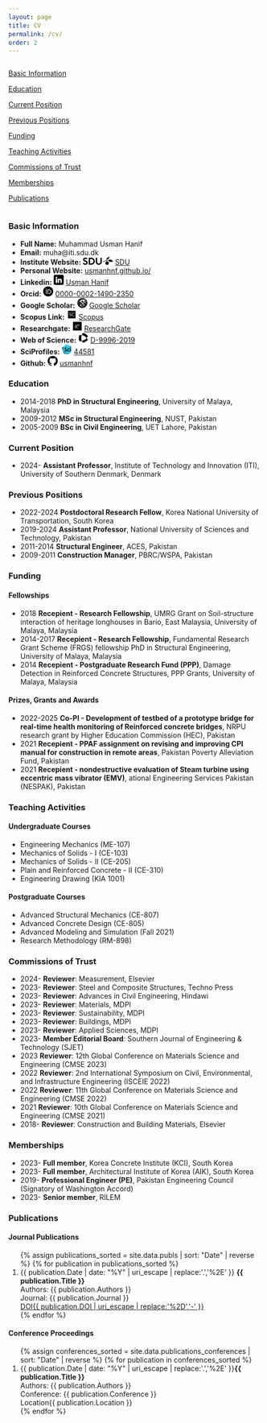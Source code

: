 ```yaml
---
layout: page
title: CV
permalink: /cv/
order: 2
---
```


<div class= "maincontainer">
    <div class="column left-container">
        <div class="sidebar">
                <p>
                <p><a href="#basic-info">Basic Information</a></p>
                <p><a href="#education">Education</a></p>
                <p><a href="#current-position">Current Position</a></p>
                <p><a href="#previous-positions">Previous Positions</a></p>
                <p><a href="#funding">Funding</a></p>
                <p><a href="#teaching-activities">Teaching Activities</a></p>
                <p><a href="#commissions-of-trust">Commissions of Trust</a></p>
                <p><a href="#memberships">Memberships</a></p>
                <p><a href="#publications">Publications</a></p>
                </p>
        </div>
    </div>
    <div class="column right-container">
        <!-- R  ight Container (CV) -->
        <div class="mainbar" id="basic-info">
            <h3>Basic Information</h3>
            <ul>
                <li><strong>Full Name:</strong> Muhammad Usman Hanif</li>
                <li><strong>Email:</strong> muha@iti.sdu.dk</li>
                <li><strong>Institute Website:</strong> <img src="/assets/icons/icon_sdu.png" alt="AcademicLink"  style="height:16px;"> <a href="https://portal.findresearcher.sdu.dk/da/persons/muha" target="_blank">SDU</a></li>
                <li><strong>Personal Website:</strong> <a href="https://usmanhnf.github.io/">usmanhnf.github.io/</a></li>
                <li><strong>Linkedin:</strong> <img src="/assets/icons/icon_in.png" alt="Linkedin"  style="width:20px;height:20px;"> <a href="https://www.linkedin.com/in/usmanhnf" target="_blank">Usman Hanif</a></li>
                <li><strong>Orcid:</strong> <img src="/assets/icons/icon_orcid.png" alt="ORCID"  style="width:20px;height:20px;"> <a href="https://orcid.org/0000-0002-1490-2350" target="_blank">0000-0002-1490-2350</a></li>
                <li><strong>Google Scholar:</strong> <img src="/assets/icons/icon_gscholar.jpg" alt="Google Scholar"  style="width:20px;height:20px;"> <a href="https://scholar.google.com.pk/citations?user=v-OxcFMAAAAJ&hl=en&oi=ao" target="_blank">Google Scholar</a></li>
                <li><strong>Scopus Link:</strong> <img src="/assets/icons/icon_scopus.svg" alt="Scopus Link"  style="width:20px;height:20px;"> <a href="https://www.scopus.com/authid/detail.uri?authorId=55737908100" target="_blank">Scopus</a></li>
                <li><strong>Researchgate:</strong> <img src="/assets/icons/icon_rg.png" alt="Scopus Link"  style="width:20px;height:20px;"> <a href="https://www.researchgate.net/profile/Usman_Hanif3" target="_blank">ResearchGate</a></li>
                <li><strong>Web of Science:</strong> <img src="/assets/icons/icon_wos.png" alt="WOS Link"  style="width:20px;height:20px;"> <a href="https://www.webofscience.com/wos/author/record/D-9996-2019" target="_blank">D-9996-2019 </a></li>
                <li><strong>SciProfiles:</strong> <img src="/assets/icons/icon_sci.png" alt="SciProfiles Link"  style="width:20px;height:20px;"> <a href="https://sciprofiles.com/profile/444581" target="_blank">44581 </a></li>
                <li><strong>Github:</strong> <img src="/assets/icons/icon_github.png" alt="Github"  style="width:20px;height:20px;"> <a href="https://github.com/usmanhnf" target="_blank">usmanhnf </a></li>
            </ul>
        </div>
        <div class="mainbar" id="education">
            <h3>Education</h3>
            <ul>
            <li><span class="yearbadge">2014-2018</span> <strong>PhD in Structural Engineering</strong>, University of Malaya, Malaysia</li>
                <li><span class="yearbadge">2009-2012</span> <strong>MSc in Structural Engineering</strong>, NUST, Pakistan</li>
                <li><span class="yearbadge">2005-2009</span> <strong>BSc in Civil Engineering</strong>, UET Lahore, Pakistan</li>
            </ul>
        </div>
        <div class="mainbar" id="current-position">
            <h3>Current Position</h3>
            <ul>
               <li><span class="yearbadge">2024-</span> <strong>Assistant Professor</strong>, Institute of Technology and Innovation (ITI), University of Southern Denmark, Denmark</li>
            </ul>
        </div>
        <div class="mainbar" id="previous-positions">
            <h3>Previous Positions</h3>
             <ul>
               <li><span class="yearbadge">2022-2024</span> <strong>Postdoctoral Research Fellow</strong>, Korea National University of Transportation, South Korea</li>
               <li><span class="yearbadge">2019-2024</span> <strong>Assistant Professor</strong>, National University of Sciences and Technology, Pakistan</li>
               <li><span class="yearbadge">2011-2014</span> <strong>Structural Engineer</strong>, ACES, Pakistan</li>
               <li><span class="yearbadge">2009-2011</span> <strong>Construction Manager</strong>, PBRC/WSPA, Pakistan</li>
            </ul>
        </div>
        <div class="mainbar" id="funding">
            <h3>Funding</h3>
            <h4>Fellowships</h4>
            <ul>
                <li><span class="yearbadge">2018</span> <strong>Recepient - Research Fellowship</strong>,  UMRG Grant on Soil-structure interaction of heritage longhouses in Bario, East Malaysia, University of Malaya, Malaysia</li>   
                <li><span class="yearbadge">2014-2017</span> <strong>Recepient - Research Fellowship</strong>, Fundamental Research Grant Scheme (FRGS) fellowship PhD in Structural Engineering, University of Malaya, Malaysia</li>
                <li><span class="yearbadge">2014</span> <strong>Recepient - Postgraduate Research Fund (PPP)</strong>, Damage Detection in Reinforced Concrete Structures, PPP Grants, University of Malaya, Malaysia</li>
            </ul>
            <h4>Prizes, Grants and Awards</h4>
            <ul>
                <li><span class="yearbadge">2022-2025</span> <strong>Co-PI - Development of testbed of a prototype bridge for real-time health monitoring of Reinforced concrete bridges</strong>,  NRPU research grant by Higher Education Commission (HEC), Pakistan</li>
                <li><span class="yearbadge">2021</span> <strong>Recepient - PPAF assignment on revising and improving CPI manual for construction in remote areas</strong>,  Pakistan Poverty Alleviation Fund, Pakistan</li>
                <li><span class="yearbadge">2021</span> <strong>Recepient - nondestructive evaluation of Steam turbine using eccentric mass vibrator (EMV)</strong>,  ational Engineering Services Pakistan (NESPAK), Pakistan</li>
            </ul>
        </div>
        <div class="mainbar" id="teaching-activities">
            <h3>Teaching Activities</h3>
            <h4>Undergraduate Courses</h4>
            <ul>
                <li>Engineering Mechanics (ME-107) </li>
                <li>Mechanics of Solids - I (CE-103)</li>
                <li>Mechanics of Solids - II (CE-205)</li>
                <li>Plain and Reinforced Concrete - II (CE-310)</li>
                <li>Engineering Drawing (KIA 1001)</li>
            </ul>
            <h4>Postgraduate Courses</h4>
            <ul>
                <li>Advanced Structural Mechanics (CE-807)</li>
                <li>Advanced Concrete Design (CE-805)</li>
                <li>Advanced Modeling and Simulation (Fall 2021)</li>
                <li>Research Methodology (RM-898)</li>
            </ul>
        </div>
        <div class="mainbar" id="commissions-of-trust">
            <h3>Commissions of Trust</h3>
            <ul>
                <li><span class="yearbadge">2024-</span> <strong>Reviewer</strong>:  Measurement, Elsevier</li>
                <li><span class="yearbadge">2023-</span> <strong>Reviewer</strong>:  Steel and Composite Structures, Techno Press</li>
                <li><span class="yearbadge">2023-</span> <strong>Reviewer</strong>:  Advances in Civil Engineering, Hindawi</li>
                <li><span class="yearbadge">2023-</span> <strong>Reviewer</strong>:  Materials, MDPI</li>
                <li><span class="yearbadge">2023-</span> <strong>Reviewer</strong>:  Sustainability, MDPI</li>
                <li><span class="yearbadge">2023-</span> <strong>Reviewer</strong>:  Buildings, MDPI</li>
                <li><span class="yearbadge">2023-</span> <strong>Reviewer</strong>:  Applied Sciences, MDPI</li>
                <li><span class="yearbadge">2023-</span> <strong>Member Editorial Board</strong>:  Southern Journal of Engineering & Technology (SJET)</li>
                <li><span class="yearbadge">2023</span> <strong>Reviewer</strong>:  12th Global Conference on Materials Science and Engineering (CMSE 2023)</li>
                <li><span class="yearbadge">2022</span> <strong>Reviewer</strong>: 2nd International Symposium on Civil, Environmental, and Infrastructure Engineering (ISCEIE 2022)</li>
                <li><span class="yearbadge">2022</span> <strong>Reviewer</strong>: 11th Global Conference on Materials Science and Engineering (CMSE 2022)</li>
                <li><span class="yearbadge">2021</span> <strong>Reviewer</strong>: 10th Global Conference on Materials Science and Engineering (CMSE 2021)</li>
                <li><span class="yearbadge">2018-</span> <strong>Reviewer</strong>:  Construction and Building Materials, Elsevier</li>
            </ul>
        </div>
        <div class="mainbar" id="memberships">
            <h3>Memberships</h3>
            <ul>
                <li><span class="yearbadge">2023-</span> <strong>Full member</strong>, Korea Concrete Institute (KCI), South Korea</li>
                <li><span class="yearbadge">2023-</span> <strong>Full member</strong>, Architectural Institute of Korea (AIK), South Korea</li>
                <li><span class="yearbadge">2019-</span> <strong>Professional Engineer (PE)</strong>, Pakistan Engineering Council (Signatory of Washington Accord)</li>
                <li><span class="yearbadge">2023-</span> <strong>Senior member</strong>, RILEM</li>
            </ul> 
        </div>
        <div class="mainbar" id="publications">
            <h3>Publications</h3>
            <h4>Journal Publications</h4>
            <ol>
                {% assign publications_sorted = site.data.publs | sort: "Date" | reverse %}
                {% for publication in publications_sorted %}
                <li>
                <span class="yearbadge">{{ publication.Date | date: "%Y" | uri_escape | replace:'.','%2E' }}</span> <strong>{{ publication.Title }}</strong><br>
                Authors: {{ publication.Authors }}<br>
                Journal: {{ publication.Journal }}<br>
                <a href="{{ publication.DOI }}" target="_blank" class="badge-link">
                <div class="badge-container"><span class="content doi">DOI</span><span class="content badgepub badge-primary">{{ publication.DOI | uri_escape | replace:'%2D','-' }}</span></div>
                </a>
                </li>
                {% endfor %}
            </ol>
            <h4>Conference Proceedings</h4>
            <ol>
                {% assign conferences_sorted = site.data.publications_conferences | sort: "Date" | reverse %}
                {% for publication in conferences_sorted %}
                <li>
                    <span class="yearbadge">{{ publication.Date | date: "%Y" | uri_escape | replace:'.','%2E' }}</span><strong>{{ publication.Title }}</strong><br>
                    Authors: {{ publication.Authors }}<br>
                    Conference: {{ publication.Conference }}<br>
                    <div class="badge-container"><span class="content doi">Location</span><span class="content badgepub badge-primary">{{ publication.Location }}</span></div>
                </li>
                {% endfor %}
            </ol>
            </div>
    </div>
</div>
